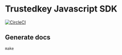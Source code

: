 # Trustedkey Javascript SDK

[![CircleCI](https://circleci.com/gh/trustedkey/trustedkey.js.svg?style=svg)](https://circleci.com/gh/trustedkey/trustedkey.js)

## Generate docs
```
make
```
